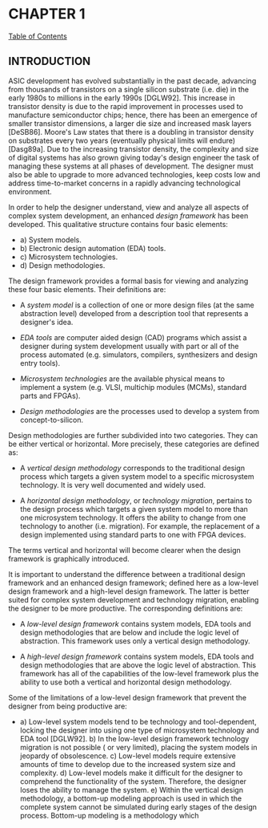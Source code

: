 # CHAPTER 1

[Table of Contents](https://github.com/JeffDeCola/my-masters-thesis#table-of-contents)

## INTRODUCTION

ASIC development has evolved substantially in the past decade,
advancing from thousands of transistors on a single silicon substrate
(i.e. die) in the early 1980s to millions in the early 1990s [DGLW92].
This increase in transistor density is due to the rapid improvement in
processes used to manufacture semiconductor chips; hence, there has
been an emergence of smaller transistor dimensions, a larger die size
and increased mask layers [DeSB86]. Moore's Law states that there is a
doubling in transistor density on substrates every two years
(eventually physical limits will endure) [Dasg89a].
Due to the increasing transistor density, the complexity and size of
digital systems has also grown giving today's design engineer the task of
managing these systems at all phases of development. The designer
must also be able to upgrade to more advanced technologies, keep costs low
and address time-to-market concerns in a rapidly advancing technological environment.

In order to help the designer understand, view and analyze all aspects of
complex system development, an enhanced *design framework* has been developed.
This qualitative structure contains four basic elements:

* a) System models.
* b) Electronic design automation (EDA) tools.
* c) Microsystem technologies.
* d) Design methodologies.

The design framework provides a formal basis for viewing and analyzing these
four basic elements. Their definitions are:

* A *system model* is a collection of one or more design files
(at the same abstraction level) developed from a description tool
that represents a designer's idea.

* *EDA tools* are computer aided design (CAD) programs which assist a
designer during system development usually with part or all of the
process automated (e.g. simulators, compilers, synthesizers and design entry tools).

* *Microsystem technologies* are the available physical means to implement
a system (e.g. VLSI, multichip modules (MCMs), standard parts and FPGAs).

* *Design methodologies* are the processes used to develop a system from
concept-to-silicon.

Design methodologies are further subdivided into two categories.
They can be either vertical or horizontal. More precisely,
these categories are defined as:

* A *vertical design methodology* corresponds to the traditional design
process which targets a given system model to a specific microsystem technology.
It is very well documented and widely used.

* A *horizontal design methodology*, or *technology migration*, pertains to the
design process which targets a given system model to more than
one microsystem technology. It offers the ability to change from
one technology to another (i.e. migration). For example, the replacement
of a design implemented using standard parts to one with FPGA devices.

The terms vertical and horizontal will become clearer when the
design framework is graphically introduced.

It is important to understand the difference between a traditional design
framework and an enhanced design framework; defined here as a low-level
design framework and a high-level design framework. The latter is better
suited for complex system development and technology migration,
enabling the designer to be more productive. The corresponding definitions are:

* A *low-level design framework* contains system models, EDA tools and
design methodologies that are below and include the logic level of abstraction.
This framework uses only a vertical design methodology.

* A *high-level design framework* contains system models, EDA tools
and design methodologies that are above the logic level of abstraction.
This framework has all of the capabilities of the low-level framework
plus the ability to use both a vertical and horizontal design methodology.

Some of the limitations of a low-level design framework that prevent the designer from being productive are:

* a)	Low-level system models tend to be technology and tool-dependent, locking the designer into using one type of microsystem technology and EDA tool [DGLW92].
b)	In the low-level design framework technology migration is not possible ( or very limited), placing the system models in jeopardy of obsolescence.
c)	Low-level models require extensive amounts of time to develop due to the increased system size and complexity.
d)	Low-level models make it difficult for the designer to comprehend the functionality of the system. Therefore, the designer loses the ability to manage the system.
e)	Within the vertical design methodology, a bottom-up modeling approach is used in which the complete system cannot be simulated during early stages of the design process. Bottom-up modeling is a methodology which